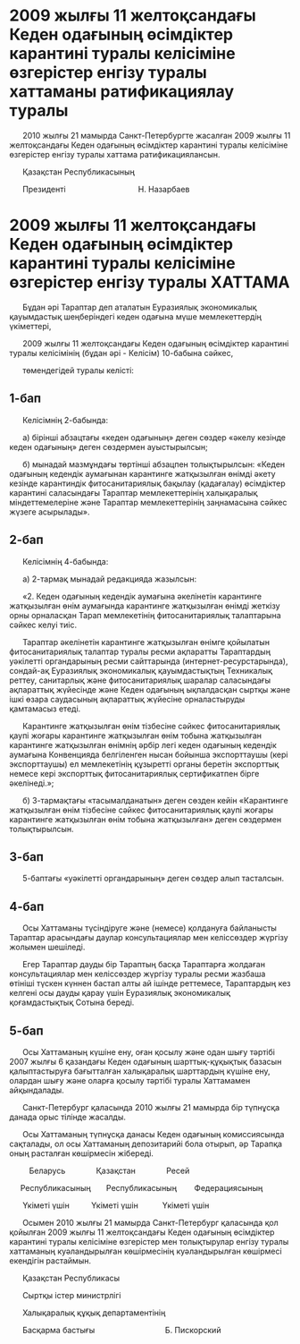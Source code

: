 # 2009 жылғы 11 желтоқсандағы Кеден одағының өсімдіктер карантині туралы келісіміне өзгерістер енгізу туралы хаттаманы ратификациялау туралы

      2010 жылғы 21 мамырда Санкт-Петербургте жасалған 2009 жылғы 11 желтоқсандағы Кеден одағының өсімдіктер карантині туралы келісіміне өзгерістер енгізу туралы хаттама ратификациялансын.

      Қазақстан Республикасының

      Президенті                                 Н. Назарбаев

# 2009 жылғы 11 желтоқсандағы Кеден одағының өсімдіктер карантині туралы келісіміне өзгерістер енгізу туралы ХАТТАМА

      Бұдан әрі Тараптар деп аталатын Еуразиялық экономикалық қауымдастық шеңберіндегі кеден одағына мүше мемлекеттердің үкіметтері,

      2009 жылғы 11 желтоқсандағы Кеден одағының өсімдіктер карантині туралы келісімінің (бұдан әрі - Келісім) 10-бабына сәйкес,

      төмендегідей туралы келісті:

## 1-бап

      Келісімнің 2-бабында:

      а) бірінші абзацтағы «кеден одағының» деген сөздер «әкелу кезінде кеден одағының» деген сөздермен ауыстырылсын;

      б) мынадай мазмұндағы төртінші абзацпен толықтырылсын: «Кеден одағының кедендік аумағынан карантинге жатқызылған өнімді әкету кезінде карантиндік фитосанитариялық бақылау (қадағалау) өсімдіктер карантині саласындағы Тараптар мемлекеттерінің халықаралық міндеттемелеріне және Тараптар мемлекеттерінің заңнамасына сәйкес жүзеге асырылады».

## 2-бап

      Келісімнің 4-бабында:

      а) 2-тармақ мынадай редакцияда жазылсын:

      «2. Кеден одағының кедендік аумағына әкелінетін карантинге жатқызылған өнім аумағында карантинге жатқызылған өнімді жеткізу орны орналасқан Тарап мемлекетінің фитосанитариялық талаптарына сәйкес келуі тиіс.

      Тараптар әкелінетін карантинге жатқызылған өнімге қойылатын фитосанитариялық талаптар туралы ресми ақпаратты Тараптардың уәкілетті органдарының ресми сайттарында (интернет-ресурстарында), сондай-ақ Еуразиялық экономикалық қауымдастықтың Техникалық реттеу, санитарлық және фитосанитариялық шаралар саласындағы ақпараттық жүйесінде және Кеден одағының ықпалдасқан сыртқы және ішкі өзара саудасының ақпараттық жүйесіне орналастыруды қамтамасыз етеді.

      Карантинге жатқызылған өнім тізбесіне сәйкес фитосанитариялық қаупі жоғары карантинге жатқызылған өнім тобына жатқызылған карантинге жатқызылған өнімнің әрбір легі кеден одағының кедендік аумағына Конвенцияда белгіленген нысан бойынша экспорттаушы (кері экспорттаушы) ел мемлекетінің құзыретті органы беретін экспорттық немесе кері экспорттық фитосанитариялық сертификатпен бірге әкелінеді.»;

      б) 3-тармақтағы «тасымалданатын» деген сөзден кейін «Карантинге жатқызылған өнім тізбесіне сәйкес фитосанитариялық қаупі жоғары карантинге жатқызылған өнім тобына жатқызылған» деген сөздермен толықтырылсын.

## 3-бап

      5-баптағы «уәкілетті органдарының» деген сөздер алып тасталсын.

## 4-бап

      Осы Хаттаманы түсіндіруге және (немесе) қолдануға байланысты Тараптар арасындағы даулар консультациялар мен келіссөздер жүргізу жолымен шешіледі.

      Егер Тараптар дауды бір Тараптың басқа Тараптарға жолдаған консультациялар мен келіссөздер жүргізу туралы ресми жазбаша өтініші түскен күннен бастап алты ай ішінде реттемесе, Тараптардың кез келгені осы дауды қарау үшін Еуразиялық экономикалық қоғамдастықтық Сотына береді.

## 5-бап

      Осы Хаттаманың күшіне ену, оған қосылу және одан шығу тәртібі 2007 жылғы 6 қазандағы Кеден одағының шарттық-құқықтық базасын қалыптастыруға бағытталған халықаралық шарттардың күшіне ену, олардан шығу және оларға қосылу тәртібі туралы Хаттамамен айқындалады.

      Санкт-Петербург қаласында 2010 жылғы 21 мамырда бір түпнұсқа данада орыс тілінде жасалды.

      Осы Хаттаманың түпнұсқа данасы Кеден одағының комиссиясында сақталады, ол осы Хаттаманың депозитарийі бола отырып, әр Тарапқа оның расталған көшірмесін жібереді.

         Беларусь              Қазақстан              Ресей

     Республикасының       Республикасының        Федерациясының

      Үкіметі үшін          Үкіметі үшін           Үкіметі үшін

      Осымен 2010 жылғы 21 мамырда Санкт-Петербург қаласында қол қойылған 2009 жылғы 11 желтоқcандағы Кеден одағының өсімдіктер  карантині туралы келісіміне өзгерістер мен толықтырулар енгізу туралы хаттаманың куәландырылған көшірмесінің куәландырылған көшірмесі екендігін растаймын.

      Қазақстан Республикасы

      Сыртқы істер министрлігі

      Халықаралық құқық департаментінің

      Басқарма бастығы                                Б. Пискорский

